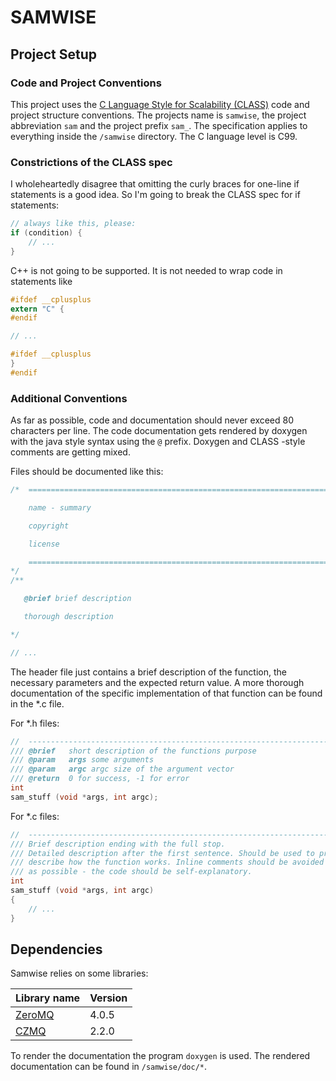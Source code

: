 # SAMWISE #

## Project Setup ##

### Code and Project Conventions ###

This project uses the [C Language Style for Scalability (CLASS)](http://rfc.zeromq.org/spec:21) code and project structure conventions. The projects name is `samwise`, the project abbreviation `sam` and the project prefix `sam_`. The specification applies to everything inside the `/samwise` directory. The C language level is C99.


### Constrictions of the CLASS spec ###

I wholeheartedly disagree that omitting the curly braces for one-line if statements is a good idea. So I'm going to break the CLASS spec for if statements:

```C
// always like this, please:
if (condition) {
    // ...
}
```

C++ is not going to be supported. It is not needed to wrap code in statements like

```C
#ifdef __cplusplus
extern "C" {
#endif

// ...

#ifdef __cplusplus
}
#endif
```

### Additional Conventions ###

As far as possible, code and documentation should never exceed 80 characters per line. The code documentation gets rendered by doxygen with the java style syntax using the `@` prefix. Doxygen and CLASS -style comments are getting mixed.

Files should be documented like this:

```C
/*  =========================================================================

    name - summary

    copyright

    license

    =========================================================================
*/
/**

   @brief brief description

   thorough description

*/

// ...

```

The header file just contains a brief description of the function, the necessary parameters and the expected return value. A more thorough documentation of the specific implementation of that function can be found in the *.c file.

For *.h files:

```C
//  --------------------------------------------------------------------------
/// @brief   short description of the functions purpose
/// @param   args some arguments
/// @param   argc argc size of the argument vector
/// @return  0 for success, -1 for error
int
sam_stuff (void *args, int argc);
```

For *.c files:

```C
//  --------------------------------------------------------------------------
/// Brief description ending with the full stop.
/// Detailed description after the first sentence. Should be used to precisely
/// describe how the function works. Inline comments should be avoided as much
/// as possible - the code should be self-explanatory.
int
sam_stuff (void *args, int argc)
{
    // ...
}
```


## Dependencies ##

Samwise relies on some libraries:

| Library name                    | Version |
|---------------------------------|---------|
| [ZeroMQ](http://zeromq.org/)    | 4.0.5   |
| [CZMQ](http://czmq.zeromq.org/) | 2.2.0   |


To render the documentation the program `doxygen` is used. The rendered documentation can be found in `/samwise/doc/*`.
